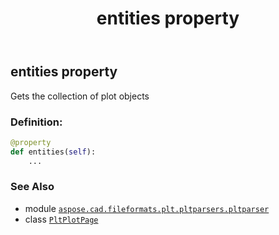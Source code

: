 ﻿---
title: entities property
second_title: Aspose.CAD for Python via .NET API References
description: 
type: docs
weight: 30
url: /python-net/aspose.cad.fileformats.plt.pltparsers.pltparser/pltplotpage/entities/
is_root: false
---

## entities property


Gets the collection of plot objects
### Definition:
```python
@property
def entities(self):
    ...
```

### See Also
* module [`aspose.cad.fileformats.plt.pltparsers.pltparser`](../../)
* class [`PltPlotPage`](/cad/python-net/aspose.cad.fileformats.plt.pltparsers.pltparser/pltplotpage)
